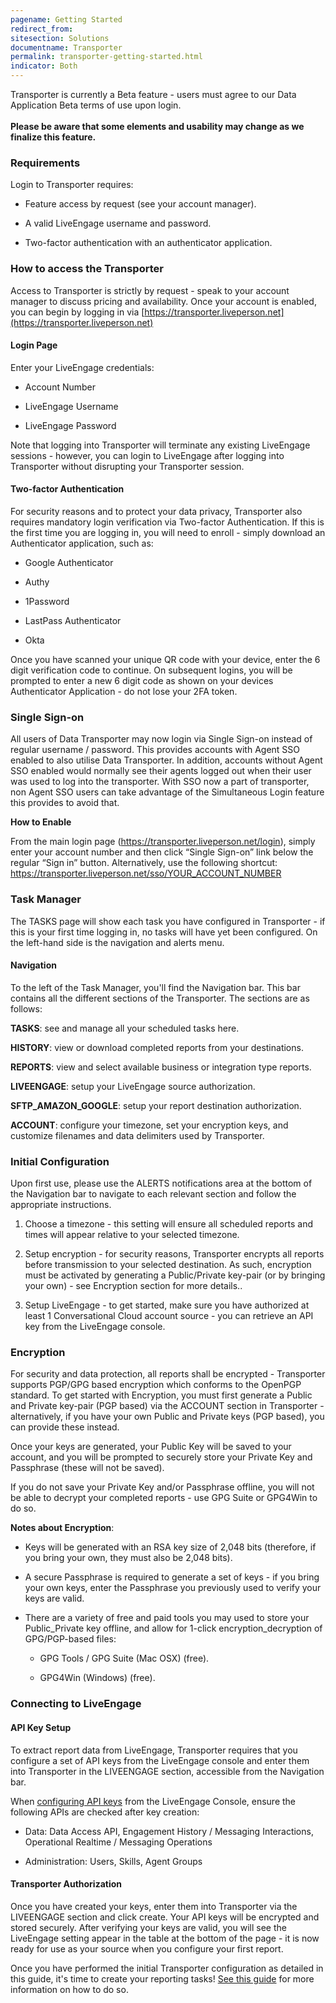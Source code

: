 ```yaml
---
pagename: Getting Started
redirect_from:
sitesection: Solutions
documentname: Transporter
permalink: transporter-getting-started.html
indicator: Both
---
```


<div class="important"> Transporter is currently a Beta feature - users must agree to our Data Application Beta terms of use upon login.
<br>
<br>
<b>Please be aware that some elements and usability may change as we finalize this feature.</b>
</div>

### Requirements

Login to Transporter requires:

* Feature access by request (see your account manager).

* A valid LiveEngage username and password.

* Two-factor authentication with an authenticator application.

### How to access the Transporter

Access to Transporter is strictly by request - speak to your account manager to discuss pricing and availability.
Once your account is enabled, you can begin by logging in via [https://transporter.liveperson.net](https://transporter.liveperson.net)

#### Login Page  

Enter your LiveEngage credentials:

* Account Number

* LiveEngage Username

* LiveEngage Password

Note that logging into Transporter will terminate any existing LiveEngage sessions - however, you can login to LiveEngage after logging into Transporter without disrupting your Transporter session.

#### Two-factor Authentication  

For security reasons and to protect your data privacy, Transporter also requires mandatory login verification via Two-factor Authentication.
If this is the first time you are logging in, you will need to enroll - simply download an Authenticator application, such as:

* Google Authenticator

* Authy

* 1Password

* LastPass Authenticator

* Okta

Once you have scanned your unique QR code with your device, enter the 6 digit verification code to continue.  On subsequent logins, you will be prompted to enter a new 6 digit code as shown on your devices Authenticator Application - do not lose your 2FA token.

### Single Sign-on

All users of Data Transporter may now login via Single Sign-on instead of regular username / password. This provides accounts with Agent SSO enabled to also utilise Data Transporter. In addition, accounts without Agent SSO enabled would normally see their agents logged out when their user was used to log into the transporter. With SSO now a part of transporter, non Agent SSO users can take advantage of the Simultaneous Login feature this provides to avoid that.

**How to Enable**

From the main login page (https://transporter.liveperson.net/login), simply enter your account number and then click “Single Sign-on” link below the regular “Sign in” button.
Alternatively, use the following shortcut:
https://transporter.liveperson.net/sso/YOUR_ACCOUNT_NUMBER

### Task Manager

The TASKS page will show each task you have configured in Transporter - if this is your first time logging in, no tasks will have yet been configured.
On the left-hand side is the navigation and alerts menu.

#### Navigation

To the left of the Task Manager, you'll find the Navigation bar. This bar contains all the different sections of the Transporter. The sections are as follows:

**TASKS**: see and manage all your scheduled tasks here.

**HISTORY**: view or download completed reports from your destinations.

**REPORTS**: view and select available business or integration type reports.

**LIVEENGAGE**: setup your LiveEngage source authorization.

**SFTP_AMAZON_GOOGLE**: setup your report destination authorization.

**ACCOUNT**: configure your timezone, set your encryption keys, and customize filenames and data delimiters used by Transporter.

### Initial Configuration

Upon first use, please use the ALERTS notifications area at the bottom of the Navigation bar to navigate to each relevant section and follow the appropriate instructions.

1. Choose a timezone - this setting will ensure all scheduled reports and times will appear relative to your selected timezone.

2. Setup encryption - for security reasons, Transporter encrypts all reports before transmission to your selected destination. As such, encryption must be activated by generating a Public/Private key-pair (or by bringing your own) - see Encryption section for more details..

3. Setup LiveEngage - to get started, make sure you have authorized at least 1 Conversational Cloud account source - you can retrieve an API key from the LiveEngage console.

### Encryption

For security and data protection, all reports shall be encrypted - Transporter supports PGP/GPG based encryption which conforms to the OpenPGP standard.
To get started with Encryption, you must first generate a Public and Private key-pair (PGP based) via the ACCOUNT section in Transporter - alternatively, if you have your own Public and Private keys (PGP based), you can provide these instead.

Once your keys are generated, your Public Key will be saved to your account, and you will be prompted to securely store your Private Key and Passphrase (these will not be saved).

<div class="important">If you do not save your Private Key and/or Passphrase offline, you will not be able to decrypt your completed reports - use GPG Suite or GPG4Win to do so.</div>

**Notes about Encryption**:

* Keys will be generated with an RSA key size of 2,048 bits (therefore, if you bring your own, they must also be 2,048 bits).

* A secure Passphrase is required to generate a set of keys - if you bring your own keys, enter the Passphrase you previously used to verify your keys are valid.

* There are a variety of free and paid tools you may used to store your Public_Private key offline, and allow for 1-click encryption_decryption of GPG/PGP-based files:

	* GPG Tools / GPG Suite (Mac OSX) (free).

	* GPG4Win (Windows) (free).

### Connecting to LiveEngage

#### API Key Setup

To extract report data from LiveEngage, Transporter requires that you configure a set of API keys from the LiveEngage console and enter them into Transporter in the LIVEENGAGE section, accessible from the Navigation bar.

When [configuring API keys](https://developers.liveperson.com/retrieve-api-keys-create-a-new-api-key.html) from the LiveEngage Console, ensure the following APIs are checked after key creation:

* Data: Data Access API, Engagement History / Messaging Interactions, Operational Realtime / Messaging Operations

* Administration: Users, Skills, Agent Groups

#### Transporter Authorization

Once you have created your keys, enter them into Transporter via the LIVEENGAGE section and click create.  Your API keys will be encrypted and stored securely.
After verifying your keys are valid, you will see the LiveEngage setting appear in the table at the bottom of the page - it is now ready for use as your source when you configure your first report.

<div class="important">Once you have performed the initial Transporter configuration as detailed in this guide, it's time to create your reporting tasks! <a href="transporter-creating-report-tasks.html">See this guide</a> for more information on how to do so.</div>
